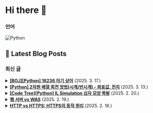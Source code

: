 # Hi there 👋

### 언어

<p>
    <img src="https://img.shields.io/badge/Python-3776AB?style=flat-square&logo=Python&logoColor=white" alt="Python"/>
</p>

## 📕 Latest Blog Posts

### 최신 글
<details>
<summary><b><a href='https://zo0oz.tistory.com/316' target='_blank'>[BOJ][Python] 16236 아기 상어</a></b> (2025. 3. 17.)</summary>

Overview

체감 난이도: ★★☆☆☆
문제 레벨: Gold 3
문제 유형: 시뮬레이션, bfs
풀이 상태: 답안참고 / 스스로 해결
추후: 다시 풀어보기 / 간단 복습 / 완벽 이해 


[문제]


 
[코드]
문제 풀이 과정
- 구현 조건 정리 
- 코드 실행 위치 확인 (코드 위치에 따라 실행이 달라짐)
 
[구현하면서 발생한 문제점과 주의할 점...

</details>

<details>
<summary><b><a href='https://zo0oz.tistory.com/315' target='_blank'>[Python] 2차원 배열 회전 방법(시계/반시계) - 좌표값, 전치</a></b> (2025. 3. 13.)</summary>

당신은 배열을 회전시키는 방법을 몇 개나 알고 있습니까...?
 
좌표 값으로 회전시키는 방법만 생각하다가 전치 시키는 방법을 알게 되어
선형대수가 나와 망치로 한 대 맞은 기분이 들었고
까먹을까봐 블로그에 정리하러 왔읍니다...  
 

먼저, 대부분이 알고 있는 좌표 값으로 배열을 회전시킨다. 
1. 좌표 값으로 회전



1(0, 0)
2(0, 1)
...

</details>

<details>
<summary><b><a href='https://zo0oz.tistory.com/314' target='_blank'>[Code Tree][Python] IL Simulation 십자 모양 폭발</a></b> (2025. 2. 20.)</summary>

Overview

체감 난이도: ★☆☆☆☆ * 떨어뜨리는 방법만 알면 구현은 어렵지 않다. 
문제 레벨: IL / Simulation / 격자 안에서 터지고 떨어지는 경우 / 연습 문제 
문제 유형: Simulation 
풀이 상태: 답안참고 / 스스로 해결
추후: 다시 풀어보기 / 간단 복습 / 완벽 이해 


[문제]
Trail 4 / Chapter 1...

</details>

<details>
<summary><b><a href='https://zo0oz.tistory.com/313' target='_blank'>웹 서버 vs WAS</a></b> (2025. 2. 19.)</summary>

웹(Web)이란?
: 인터넷을 통해 정보를 공유하는 시스템
 
- 클라이언트-서버 모델을 기반으로 동작한다. 
- HTML, CSS, JavaScript로 이루어짐
 
서버(Server)란?
: 네트워크를 통해 클라이언트(사용자)의 요청을 받아 처리하고 응답하는 컴퓨터 또는 소프트웨어 
 
- 요청(Request) 처리
- 데이터 제공
- 데이터베이스 연동...

</details>

<details>
<summary><b><a href='https://zo0oz.tistory.com/312' target='_blank'>HTTP vs HTTPS: HTTPS의 동작 원리</a></b> (2025. 2. 18.)</summary>

HTTP(Hypertext Transfer Protocol)
HTTP - TCP - IP 
 
: 클라이언트와 서버 간 통신을 위한 통신 규약
(웹 브라우저와 웹 서버가 데이터를 주고받는 기본 프로토콜)
 
하지만, HTTP에는 다음과 같은 보안 문제가 있다. 
1. (데이터 기밀성) 암호화되지 않은 평문 데이터를 전송해서 제 3자가 정보를 조회할 수 있다...

</details>

